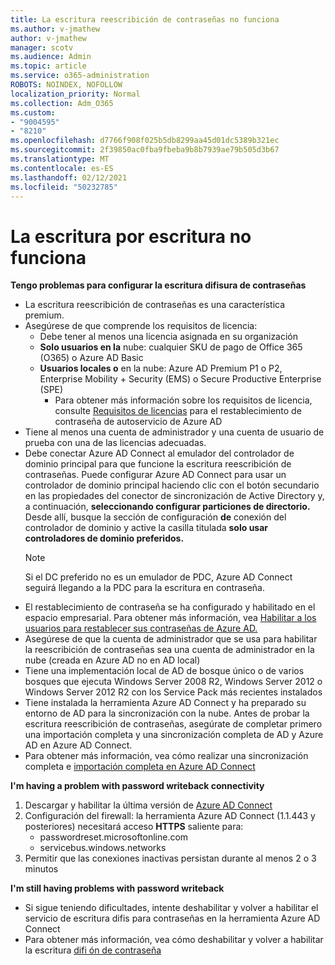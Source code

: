 ```yaml
---
title: La escritura reescribición de contraseñas no funciona
ms.author: v-jmathew
author: v-jmathew
manager: scotv
ms.audience: Admin
ms.topic: article
ms.service: o365-administration
ROBOTS: NOINDEX, NOFOLLOW
localization_priority: Normal
ms.collection: Adm_O365
ms.custom:
- "9004595"
- "8210"
ms.openlocfilehash: d7766f908f025b5db8299aa45d01dc5389b321ec
ms.sourcegitcommit: 2f39850ac0fba9fbeba9b8b7939ae79b505d3b67
ms.translationtype: MT
ms.contentlocale: es-ES
ms.lasthandoff: 02/12/2021
ms.locfileid: "50232785"
---
```

# <a name="password-writeback-is-not-working"></a>La escritura por escritura no funciona

**Tengo problemas para configurar la escritura difisura de contraseñas**

- La escritura reescribición de contraseñas es una característica premium.
- Asegúrese de que comprende los requisitos de licencia:
  - Debe tener al menos una licencia asignada en su organización
  - **Solo usuarios en la** nube: cualquier SKU de pago de Office 365 (O365) o Azure AD Basic
  - **Usuarios locales o** en la nube: Azure AD Premium P1 o P2, Enterprise Mobility + Security (EMS) o Secure Productive Enterprise (SPE)
    - Para obtener más información sobre los requisitos de licencia, consulte [Requisitos de licencias](https://docs.microsoft.com/azure/active-directory/active-directory-passwords-licensing) para el restablecimiento de contraseña de autoservicio de Azure AD
- Tiene al menos una cuenta de administrador y una cuenta de usuario de prueba con una de las licencias adecuadas.
- Debe conectar Azure AD Connect al emulador del controlador de dominio principal para que funcione la escritura reescribición de contraseñas. Puede configurar Azure AD Connect para usar un controlador  de dominio principal haciendo clic con el botón secundario en las propiedades del conector de sincronización de Active Directory y, a continuación, **seleccionando configurar particiones de directorio.** Desde allí, busque la sección de configuración **de** conexión del controlador de dominio y active la casilla titulada **solo usar controladores de dominio preferidos.**
  > [!NOTE]
  > Si el DC preferido no es un emulador de PDC, Azure AD Connect seguirá llegando a la PDC para la escritura en contraseña.
- El restablecimiento de contraseña se ha configurado y habilitado en el espacio empresarial. Para obtener más información, vea [Habilitar a los usuarios para restablecer sus contraseñas de Azure AD.](https://docs.microsoft.com/azure/active-directory/active-directory-passwords-getting-started)
- Asegúrese de que la cuenta de administrador que se usa para habilitar la reescribición de contraseñas sea una cuenta de administrador en la nube (creada en Azure AD no en AD local)
- Tiene una implementación local de AD de bosque único o de varios bosques que ejecuta Windows Server 2008 R2, Windows Server 2012 o Windows Server 2012 R2 con los Service Pack más recientes instalados
- Tiene instalada la herramienta Azure AD Connect y ha preparado su entorno de AD para la sincronización con la nube. Antes de probar la escritura reescribición de contraseñas, asegúrate de completar primero una importación completa y una sincronización completa de AD y Azure AD en Azure AD Connect.
- Para obtener más información, vea cómo realizar una sincronización completa e [importación completa en Azure AD Connect](https://docs.microsoft.com/azure/active-directory/connect/active-directory-aadconnectsync-operations)

**I'm having a problem with password writeback connectivity**

1. Descargar y habilitar la última versión de [Azure AD Connect](https://www.microsoft.com/download/details.aspx?id=47594)
2. Configuración del firewall: la herramienta Azure AD Connect (1.1.443 y posteriores) necesitará acceso **HTTPS** saliente para:
    - passwordreset.microsoftonline.com
    - servicebus.windows.networks
3. Permitir que las conexiones inactivas persistan durante al menos 2 o 3 minutos

**I'm still having problems with password writeback**

- Si sigue teniendo dificultades, intente deshabilitar y volver a habilitar el servicio de escritura difis para contraseñas en la herramienta Azure AD Connect
- Para obtener más información, vea cómo deshabilitar y volver a habilitar la escritura [difi ón de contraseña](https://docs.microsoft.com/azure/active-directory/active-directory-passwords-troubleshoot)
